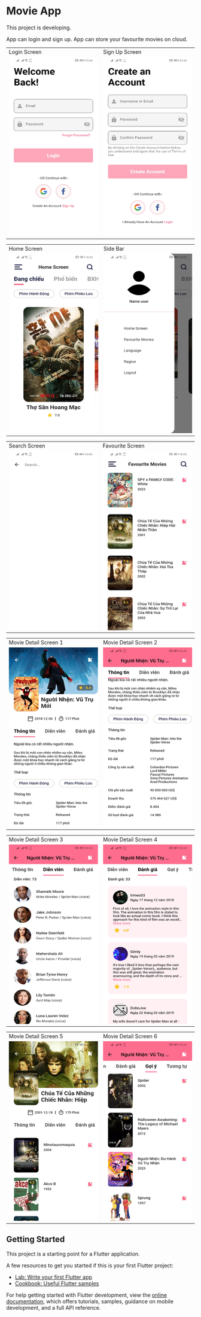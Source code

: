 # Movie App

This project is developing.

App can login and sign up.
App can store your favourite movies on cloud.

<table>
  <tr>
    <td>Login Screen</td>
     <td>Sign Up Screen</td>
  </tr>
  <tr>
    <td><img src="screenshots\signin.jpg" width=270 height=480></td>
    <td><img src="screenshots\signup.jpg" width=270 height=480></td>
  </tr>
 </table>

 <table>
  <tr>
    <td>Home Screen</td>
     <td>Side Bar</td>
  </tr>
  <tr>
    <td><img src="screenshots\home.jpg" width=270 height=480></td>
    <td><img src="screenshots\sidebar.jpg" width=270 height=480></td>
  </tr>
 </table>

<table>
  <tr>
    <td>Search Screen</td>
     <td>Favourite Screen</td>
  </tr>
  <tr>
    <td><img src="screenshots\search.jpg" width=270 height=480></td>
    <td><img src="screenshots\favourite.jpg" width=270 height=480></td>
  </tr>
 </table>

 <table>
  <tr>
    <td>Movie Detail Screen 1</td>
     <td>Movie Detail Screen 2</td>
  </tr>
  <tr>
    <td><img src="screenshots\movie_detail.jpg" width=270 height=480></td>
    <td><img src="screenshots\movie_detail_2.jpg" width=270 height=480></td>
  </tr>
 </table>

 <table>
  <tr>
    <td>Movie Detail Screen 3</td>
     <td>Movie Detail Screen 4</td>
  </tr>
  <tr>
    <td><img src="screenshots\movie_detail_actors.jpg" width=270 height=480></td>
    <td><img src="screenshots\movie_detail_comment.jpg" width=270 height=480></td>
  </tr>
 </table>

 <table>
  <tr>
    <td>Movie Detail Screen 5</td>
     <td>Movie Detail Screen 6</td>
  </tr>
  <tr>
    <td><img src="screenshots/movie_detail_recommend.jpg" width=270 height=480></td>
    <td><img src="screenshots\movie_detail_similar.jpg" width=270 height=480></td>
  </tr>
 </table>

## Getting Started

This project is a starting point for a Flutter application.

A few resources to get you started if this is your first Flutter project:

- [Lab: Write your first Flutter app](https://docs.flutter.dev/get-started/codelab)
- [Cookbook: Useful Flutter samples](https://docs.flutter.dev/cookbook)

For help getting started with Flutter development, view the
[online documentation](https://docs.flutter.dev/), which offers tutorials,
samples, guidance on mobile development, and a full API reference.
